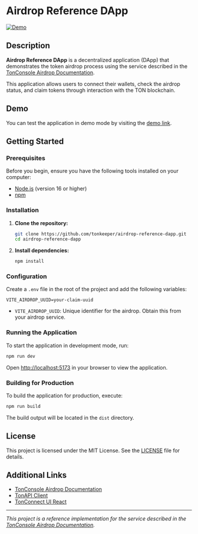 # Airdrop Reference DApp

[![Demo](https://img.shields.io/badge/Demo-View%20Site-blue)](https://tonkeeper.github.io/airdrop-reference-dapp/)

## Description

**Airdrop Reference DApp** is a decentralized application (DApp) that demonstrates the token airdrop process using the service described in the [TonConsole Airdrop Documentation](https://docs.tonconsole.com/tonconsole/jettons/airdrop).

This application allows users to connect their wallets, check the airdrop status, and claim tokens through interaction with the TON blockchain.

## Demo

You can test the application in demo mode by visiting the [demo link](https://tonkeeper.github.io/airdrop-reference-dapp/).

## Getting Started

### Prerequisites

Before you begin, ensure you have the following tools installed on your computer:

-   [Node.js](https://nodejs.org/) (version 16 or higher)
-   [npm](https://www.npmjs.com/)

### Installation

1. **Clone the repository:**

    ```bash
    git clone https://github.com/tonkeeper/airdrop-reference-dapp.git
    cd airdrop-reference-dapp
    ```

2. **Install dependencies:**

    ```bash
    npm install
    ```

### Configuration

Create a `.env` file in the root of the project and add the following variables:

```env
VITE_AIRDROP_UUID=your-claim-uuid
```

-   `VITE_AIRDROP_UUID`: Unique identifier for the airdrop. Obtain this from your airdrop service.

### Running the Application

To start the application in development mode, run:

```bash
npm run dev
```

Open [http://localhost:5173](http://localhost:5173) in your browser to view the application.

### Building for Production

To build the application for production, execute:

```bash
npm run build
```

The build output will be located in the `dist` directory.

## License

This project is licensed under the MIT License. See the [LICENSE](LICENSE) file for details.

## Additional Links

-   [TonConsole Airdrop Documentation](https://docs.tonconsole.com/tonconsole/jettons/airdrop)
-   [TonAPI Client](https://github.com/tonkeeper/tonapi-client)
-   [TonConnect UI React](https://github.com/tonkeeper/tonconnect-ui-react)

---

_This project is a reference implementation for the service described in the [TonConsole Airdrop Documentation](https://docs.tonconsole.com/tonconsole/jettons/airdrop)._
